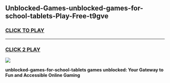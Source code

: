 
## Unblocked-Games-unblocked-games-for-school-tablets-Play-Free-t9gve
<h3>
<a href="https://premium76.site?title=unblocked-games-for-school-tablets&ref=22A">CLICK TO PLAY</a></h3>
<hr>

<h3>
<a href="https://premium76.site?title=unblocked-games-for-school-tablets&ref=22A">CLICK 2 PLAY</a>
  
</h3>

<a href="https://premium76.site?title=unblocked-games-for-school-tablets&ref=22A"><img src="https://clearcache.store/games.png"></a>


**unblocked-games-for-school-tablets games unblocked: Your Gateway to Fun and Accessible Online Gaming**
